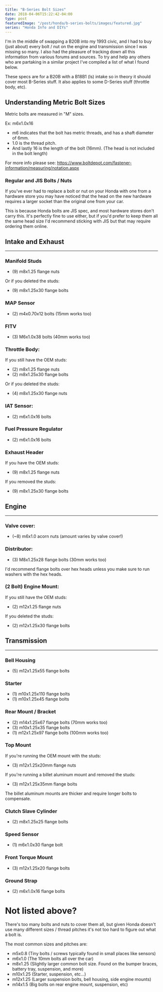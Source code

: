 ```yaml
---
title: "B-Series Bolt Sizes"
date: 2018-04-06T15:22:42-04:00
type: post
featuredImage: "/post/honda/b-series-bolts/images/featured.jpg"
series: "Honda Info and DIYs"
---
```


I'm in the middle of swapping a B20B into my 1993 civic, and I had to buy (just about) every bolt / nut on the engine and transmission since I was missing so many. I also had the pleasure of tracking down all this information from various forums and sources. To try and help any others who are partaking in a similar project I've compiled a list of what I found below.

These specs are for a B20B with a B18B1 (ls) intake so in theory it should cover most B-Series stuff. It also applies to some D-Series stuff (throttle body, etc).

## Understanding Metric Bolt Sizes

Metric bolts are measured in "M" sizes.

Ex: m6x1.0x16

- m6 indicates that the bolt has metric threads, and has a shaft diameter of 6mm.
- 1.0 is the thread pitch.
- And lastly 16 is the length of the bolt (16mm). (The head is not included in the bolt length)

For more info please see: https://www.boltdepot.com/fastener-information/measuring/notation.aspx

### Regular and JIS Bolts / Nuts

If you've ever had to replace a bolt or nut on your Honda with one from a hardware store you may have noticed that the head on the new hardware requires a larger socket than the original one from your car.

This is because Honda bolts are JIS spec, and most hardware stores don't carry this. It's perfectly fine to use either, but if you'd prefer to keep them all the same head size I'd recommend sticking with JIS but that may require ordering them online.

## Intake and Exhaust

---

### Manifold Studs

- (9) m8x1.25 flange nuts

Or if you deleted the studs:

- (9) m8x1.25x30 flange bolts

### MAP Sensor

- (2) m4x0.70x12 bolts (15mm works too)

### FITV

- (3) M6x1.0x38 bolts (40mm works too)

### Throttle Body:

If you still have the OEM studs:

- (2) m8x1.25 flange nuts
- (2) m8x1.25x30 flange bolts

Or if you deleted the studs:

- (4) m8x1.25x30 flange nuts

### IAT Sensor:

- (2) m6x1.0x16 bolts

### Fuel Pressure Regulator

- (2) m6x1.0x16 bolts

### Exhaust Header

If you have the OEM studs:

- (9) m8x1.25 flange nuts

If you removed the studs:

- (9) m8x1.25x30 flange bolts

## Engine

---

### Valve cover:

- (~8) m6x1.0 acorn nuts (amount varies by valve cover!)

### Distributor:

- (3) M8x1.25x28 flange bolts (30mm works too)

I'd recommend flange bolts over hex heads unless you make sure to run washers with the hex heads.

### (2 Bolt) Engine Mount:

If you still have the OEM studs:

- (2) m12x1.25 flange nuts

If you deleted the studs:

- (2) m12x1.25x30 flange bolts

## Transmission

---

### Bell Housing

- (5) m12x1.25x55 flange bolts

### Starter

- (1) m10x1.25x110 flange bolts
- (1) m10x1.25x45 flange bolts

### Rear Mount / Bracket

- (2) m14x1.25x67 flange bolts (70mm works too)
- (3) m10x1.25x35 flange bolts
- (1) m12x1.25x97 flange bolts (100mm works too)

### Top Mount

If you're running the OEM mount with the studs:

- (3) m12x1.25x20mm flange nuts

If you're running a billet aluminum mount and removed the studs:

- (3) m12x1.25x35mm flange bolts

The billet aluminum mounts are thicker and require longer bolts to compensate.

### Clutch Slave Cylinder

- (2) m8x1.25x25 flange bolts

### Speed Sensor

- (1) m6x1.0x30 flange bolt

### Front Torque Mount

- (3) m12x1.25x20 flange bolts

### Ground Strap

- (2) m6x1.0x16 flange bolts

# Not listed above?

There's too many bolts and nuts to cover them all, but given Honda doesn't use many different sizes / thread pitches it's not too hard to figure out what a bolt is.

The most common sizes and pitches are:

- m5x0.8 (Tiny bolts / screws typically found in small places like sensors)
- m6x1.0 (The 10mm bolts all over the car)
- m8x1.25 (Slightly larger common bolt size. Found on the bumper braces, battery tray, suspension, and more)
- m10x1.25 (Starter, suspension, etc...)
- m12x1.25 (Larger suspension bolts, bell housing, side engine mounts)
- m14x1.5 (Big bolts on rear engine mount, suspension, etc)
